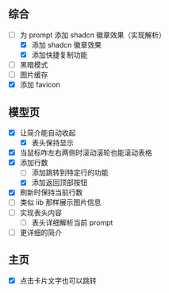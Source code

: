 ## 综合
- [ ] 为 prompt 添加 shadcn 徽章效果（实现解析）
  - [x] 添加 shadcn 徽章效果
  - [x] 添加快捷复制功能
- [ ] 黑暗模式
- [ ] 图片缓存
- [x] 添加 favicon

## 模型页
- [x] 让简介能自动收起
  - [x] 表头保持显示
- [x] 当鼠标咋左右两侧时滚动滚轮也能滚动表格
- [x] 添加行数
  - [ ] 添加跳转到特定行的功能
  - [x] 添加返回顶部按钮
- [x] 刷新时保持当前行数
- [ ] 类似 iib 那样展示图片信息
- [ ] 实现表头内容
  - [ ] 表头详细解析当前 prompt
- [ ] 更详细的简介

## 主页
- [x] 点击卡片文字也可以跳转